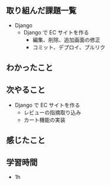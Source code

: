 ## 取り組んだ課題一覧
- Django
  - Django で EC サイトを作る
    - 編集、削除、追加画面の修正
    - コミット、デプロイ、プルリク
## わかったこと

## 次やること
  - Django で EC サイトを作る<br>
     - レビューの指摘取り込み
     - カート機能の実装 
## 感じたこと

## 学習時間
- 1h